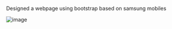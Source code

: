 Designed a webpage using bootstrap based on samsung mobiles

![image](https://github.com/knaresh77/web-page/assets/152584980/719fadc9-4355-4eb1-a3cb-7db9806971d6)
